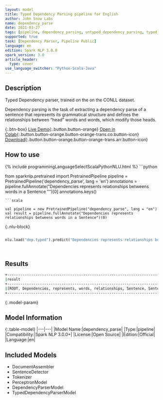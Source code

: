 ```yaml
---
layout: model
title: Typed Dependency Parsing pipeline for English
author: John Snow Labs
name: dependency_parse
date: 2021-03-27
tags: [pipeline, dependency_parsing, untyped_dependency_parsing, typed_dependency_parsing, laballed_depdency_parsing, unlaballed_depdency_parsing, en, open_source]
supported: true
task: [Dependency Parser, Pipeline Public]
language: en
edition: Spark NLP 3.0.0
spark_version: 3.0
article_header:
  type: cover
use_language_switcher: "Python-Scala-Java"
---
```


## Description

Typed Dependency parser, trained on the on the CONLL dataset. 

Dependency parsing is the task of extracting a dependency parse of a sentence that represents its grammatical structure and defines the relationships between “head” words and words, which modify those heads.

{:.btn-box}
[Live Demo](https://demo.johnsnowlabs.com/public/GRAMMAR_EN/){:.button.button-orange}
[Open in Colab](https://colab.research.google.com/github/JohnSnowLabs/spark-nlp-workshop/blob/master/tutorials/streamlit_notebooks/GRAMMAR_EN.ipynb){:.button.button-orange.button-orange-trans.co.button-icon}
[Download](https://s3.amazonaws.com/auxdata.johnsnowlabs.com/public/models/dependency_parse_en_3.0.0_3.0_1616864258046.zip){:.button.button-orange.button-orange-trans.arr.button-icon}

## How to use



<div class="tabs-box" markdown="1">
{% include programmingLanguageSelectScalaPythonNLU.html %}
```python

from sparknlp.pretrained import PretrainedPipeline
pipeline = PretrainedPipeline('dependency_parse', lang = 'en')
annotations =  pipeline.fullAnnotate("Dependencies represents relationships betweens words in a Sentence "")[0]
annotations.keys()

```
```scala

val pipeline = new PretrainedPipeline("dependency_parse", lang = "en")
val result = pipeline.fullAnnotate("Dependencies represents relationships betweens words in a Sentence")(0)

```

{:.nlu-block}
```python

nlu.load("dep.typed").predict("Dependencies represents relationships betweens words in a Sentence")

    
```
</div>

## Results

```bash
+---------------------------------------------------------------------------------+--------------------------------------------------------+
|result                                                                           |result                                                  |
+---------------------------------------------------------------------------------+--------------------------------------------------------+
|[ROOT, Dependencies, represents, words, relationships, Sentence, Sentence, words]|[root, parataxis, nsubj, amod, nsubj, case, nsubj, flat]|
+---------------------------------------------------------------------------------+--------------------------------------------------------+

```

{:.model-param}
## Model Information

{:.table-model}
|---|---|
|Model Name:|dependency_parse|
|Type:|pipeline|
|Compatibility:|Spark NLP 3.0.0+|
|License:|Open Source|
|Edition:|Official|
|Language:|en|

## Included Models

- DocumentAssembler
- SentenceDetector
- Tokenizer
- PerceptronModel
- DependencyParserModel
- TypedDependencyParserModel
